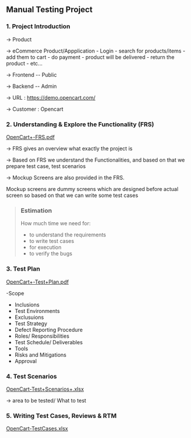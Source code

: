 ## Manual Testing Project

### 1. Project Introduction

-> Product

-> eCommerce Product/Appplication
     - Login
     - search for products/items
     - add them to cart
     - do payment
     - product will be delivered
     - return the product
     - etc...

-> Frontend -- Public

-> Backend -- Admin

-> URL : https://demo.opencart.com/

-> Customer : Opencart

### 2. Understanding & Explore the Functionality (FRS)

[OpenCart+-FRS.pdf](https://github.com/HarishOP2U/Software-Testing/files/13201544/OpenCart%2B-FRS.pdf)

-> FRS gives an overview what exactly the project is

-> Based on FRS we understand the Functionalities, and based on that we prepare test case, test scenarios

-> Mockup Screens are also provided in the FRS.

Mockup screens are dummy screens which are designed before actual screen so based on that we can write some test cases

> ### Estimation
> How much time we need for:
> - to understand the requirements
> - to write test cases
> - for execution
> - to verify the bugs

### 3. Test Plan

[OpenCart+-Test+Plan.pdf](https://github.com/HarishOP2U/Software-Testing/files/13201545/OpenCart%2B-Test%2BPlan.pdf)

-Scope
 - Inclusions
 - Test Environments
 - Exclusuions
- Test Strategy
- Defect Reporting Procedure
- Roles/ Responsibilities
- Test Schedule/ Deliverables
- Tools
- Risks and Mitigations
- Approval

### 4. Test Scenarios

[OpenCart-Test+Scenarios+.xlsx](https://github.com/HarishOP2U/Software-Testing/files/13202898/OpenCart-Test%2BScenarios%2B.xlsx)

-> area to be tested/ What to test

### 5. Writing Test Cases, Reviews & RTM

[OpenCart-TestCases.xlsx](https://github.com/HarishOP2U/Software-Testing/files/13204989/OpenCart-TestCases.xlsx)


